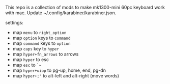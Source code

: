 This repo is a collection of mods to make mk1300-mini 60pc keyboard work with mac. 
Update ~/.config/karabiner/karabiner.json.

settings: 
* map `menu` to `right_option`
* map `option` keys to `command`
* map `command` keys to `option`
* map `caps` key to `hyper`
* map `hyper+fn_arrows` to arrows 
* map `hyper` to esc 
* map `esc` to `` `~ `` 
* map `hyper+uiop` to pg-up, home, end, pg-dn
* map `hyper+;'` to alt-left and alt-right (move words)

